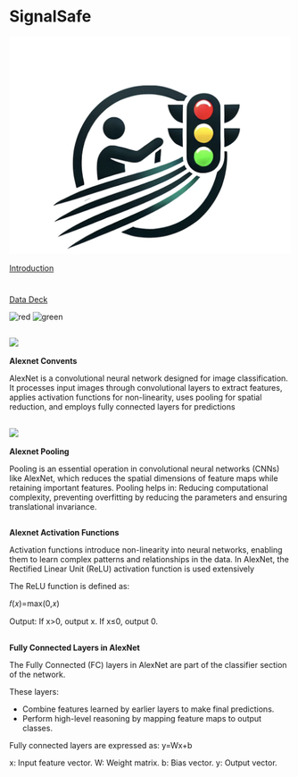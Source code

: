 # SignalSafe



<img src="SignalSafeLogo.png" alt="SignalSafe Logo" width="600"/>

[Introduction](https://docs.google.com/presentation/d/131DjNkodW-H4hMsFSn5oTiVO1D9MgEXv0WWQGfe7uTA/edit#slide=id.p)
#
#









###
[Data Deck](https://docs.google.com/presentation/d/1BwfaCczKoyCVFjTcvxK5QguIIY-9vJnExXco0d_DtjQ/edit#slide=id.g2d5f33bc7f1_0_196)

<img src="https://upload.wikimedia.org/wikipedia/commons/thumb/9/91/Modern_British_LED_Traffic_Light.jpg/440px-Modern_British_LED_Traffic_Light.jpg" alt="red" width="250"/>

<img src="https://hips.hearstapps.com/hmg-prod/images/green-traffic-light-royalty-free-image-1675887049.jpg" alt="green" width="250"/>


##

##
<img src="https://cdn-5f733ed3c1ac190fbc56ef88.closte.com/wp-content/uploads/2017/03/alexnet_small.png" width="400">

**Alexnet Convents**

AlexNet is a convolutional neural network designed for image classification. It processes input images through convolutional layers to extract features, applies activation functions for non-linearity, uses pooling for spatial reduction, and employs fully connected layers for predictions


##

##
<img src="https://miro.medium.com/v2/resize:fit:1248/1*ECIusCMDF0J9ONrGmG-BBg.png" width="400">

**Alexnet Pooling**

Pooling is an essential operation in convolutional neural networks (CNNs) like AlexNet, which reduces the spatial dimensions of feature maps while retaining important features. Pooling helps in: Reducing computational complexity, preventing overfitting by reducing the parameters and ensuring translational invariance.



##

##

**Alexnet Activation Functions**

Activation functions introduce non-linearity into neural networks, enabling them to learn complex patterns and relationships in the data. In AlexNet, the Rectified Linear Unit (ReLU) activation function is used extensively

The ReLU function is defined as:

𝑓(𝑥)=max(0,𝑥)

Output:
If x>0, output x.
If x≤0, output 0.



##

##

**Fully Connected Layers in AlexNet**

The Fully Connected (FC) layers in AlexNet are part of the classifier section of the network. 

These layers:
- Combine features learned by earlier layers to make final predictions.
- Perform high-level reasoning by mapping feature maps to output classes.

Fully connected layers are expressed as: y=Wx+b

x: Input feature vector.
W: Weight matrix.
b: Bias vector.
y: Output vector.

